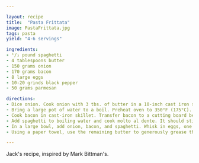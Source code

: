 ```yaml
---

layout: recipe
title:  "Pasta Frittata"
image: PastaFrittata.jpg
tags: pasta
yield: "4-6 servings"

ingredients:
- ¹/₂ pound spaghetti
- 4 tablespoons butter
- 150 grams onion
- 170 grams bacon
- 8 large eggs
- 10-20 grinds black pepper
- 50 grams parmesan

directions:
- Dice onion. Cook onion with 3 tbs. of butter in a 10-inch cast iron skillet on low heat for 10 to 15 minutes, or until onions become soft and golden. Transfer onions to a small bowl and set aside. Leave any oil in the cast iron.
- Bring a large pot of water to a boil. Preheat oven to 350°F (175°C).
- Cook bacon in cast-iron skillet. Transfer bacon to a cutting board before they become crispy. Discard of bacon grease in an appropriate container. Dice bacon.
- Add spaghetti to boiling water and cook molto al dente. It should still be firm, but not crunchy when drained into a colander. Run cold water over the pasta until it is room temperature. Leave it to drain completely.
- In a large bowl, add onion, bacon, and spaghetti. Whisk in eggs, one at a time, using a fork. Add cheese and pepper.
- Using a paper towel, use the remaining butter to generously grease the cast-iron skillet. Pour in the mixture and cook on low heat for 10 minutes. Once the bottom has firmed up, transfer the skillet to the oven and cook until the center is firm (approx. 15 minutes).

---
```


Jack's recipe, inspired by Mark Bittman's.
